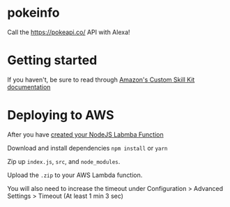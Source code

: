 # pokeinfo

Call the https://pokeapi.co/ API with Alexa!

# Getting started

If you haven't, be sure to read through [Amazon's Custom Skill Kit documentation](https://developer.amazon.com/public/solutions/alexa/alexa-skills-kit/overviews/understanding-custom-skills)


# Deploying to AWS

After you have [created your NodeJS Labmba Function](https://developer.amazon.com/public/solutions/alexa/alexa-skills-kit/docs/deploying-a-sample-skill-to-aws-lambda#preparing-a-nodejs-sample-to-deploy-in-lambda)

Download  and install dependencies `npm install` or `yarn`

Zip up `index.js`, `src`, and `node_modules`.

Upload the `.zip` to your AWS Lambda function.

You will also need to increase the timeout under Configuration > Advanced Settings > Timeout (At least 1 min 3 sec)
